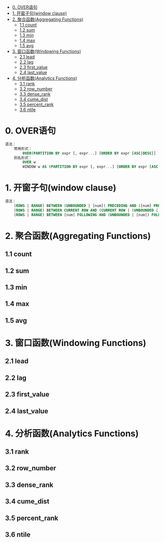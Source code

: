 <!-- TOC  -->
- [0. OVER语句](#0-over语句)
- [1. 开窗子句(window clause)](#1-开窗子句window-clause)
- [2. 聚合函数(Aggregating Functions)](#2-聚合函数aggregating-functions)
    - [1.1 count](#11-count)
    - [1.2 sum](#12-sum)
    - [1.3 min](#13-min)
    - [1.4 max](#14-max)
    - [1.5 avg](#15-avg)
- [3. 窗口函数(Windowing Functions)](#3-窗口函数windowing-functions)
    - [2.1 lead](#21-lead)
    - [2.2 lag](#22-lag)
    - [2.3 first\_value](#23-first_value)
    - [2.4 last\_value](#24-last_value)
- [4. 分析函数(Analytics Functions)](#4-分析函数analytics-functions)
    - [3.1 rank](#31-rank)
    - [3.2 row\_number](#32-row_number)
    - [3.3 dense\_rank](#33-dense_rank)
    - [3.4 cume\_dist](#34-cume_dist)
    - [3.5 percent\_rank](#35-percent_rank)
    - [3.6 ntile](#36-ntile)
<!-- /TOC -->
# 0. OVER语句
```sql
语法：
    常用形式：
        OVER(PARTITION BY expr [, expr...] [ORDER BY expr [ASC|DESC]] [window clause])
    别名形式：
        OVER w
        WINDOW w AS (PARTITION BY expr [, expr...] [ORDER BY expr [ASC|DESC]] [window clause])
```
# 1. 开窗子句(window clause)
```sql
语法：
    (ROWS | RANGE) BETWEEN (UNBOUNDED | [num]) PRECEDING AND ([num] PRECEDING | CURRENT ROW | (UNBOUNDED | [num]) FOLLOWING)
    (ROWS | RANGE) BETWEEN CURRENT ROW AND (CURRENT ROW | (UNBOUNDED | [num]) FOLLOWING)
    (ROWS | RANGE) BETWEEN [num] FOLLOWING AND (UNBOUNDED | [num]) FOLLOWING
```
# 2. 聚合函数(Aggregating Functions)
## 1.1 count
## 1.2 sum
## 1.3 min
## 1.4 max
## 1.5 avg
# 3. 窗口函数(Windowing Functions)
## 2.1 lead
## 2.2 lag
## 2.3 first_value
## 2.4 last_value
# 4. 分析函数(Analytics Functions)
## 3.1 rank
## 3.2 row_number
## 3.3 dense_rank
## 3.4 cume_dist
## 3.5 percent_rank
## 3.6 ntile